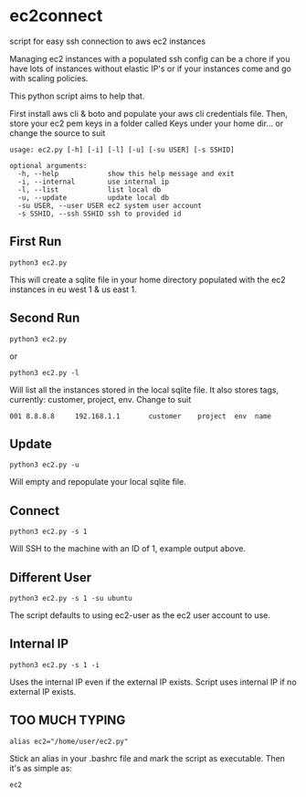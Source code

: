 # ec2connect
script for easy ssh connection to aws ec2 instances

Managing ec2 instances with a populated ssh config can be a chore if you have lots of instances without elastic IP's or if your instances come and go with scaling policies.

This python script aims to help that.

First install aws cli & boto and populate your aws cli credentials file.
Then, store your ec2 pem keys in a folder called Keys under your home dir... or change the source to suit

    usage: ec2.py [-h] [-i] [-l] [-u] [-su USER] [-s SSHID]

    optional arguments:
      -h, --help            show this help message and exit
      -i, --internal        use internal ip
      -l, --list            list local db
      -u, --update          update local db
      -su USER, --user USER ec2 system user account
      -s SSHID, --ssh SSHID ssh to provided id

## First Run
    python3 ec2.py

This will create a sqlite file in your home directory populated with the ec2 instances in eu west 1 & us east 1.

## Second Run
    python3 ec2.py
or

    python3 ec2.py -l

Will list all the instances stored in the local sqlite file. It also stores tags, currently: customer, project, env. Change to suit

    001 8.8.8.8     192.168.1.1       customer    project  env  name

## Update
    python3 ec2.py -u

Will empty and repopulate your local sqlite file.

## Connect
    python3 ec2.py -s 1

Will SSH to the machine with an ID of 1, example output above.

## Different User
    python3 ec2.py -s 1 -su ubuntu

The script defaults to using ec2-user as the ec2 user account to use.

## Internal IP
    python3 ec2.py -s 1 -i

Uses the internal IP even if the external IP exists. Script uses internal IP if no external IP exists.

## TOO MUCH TYPING
    alias ec2="/home/user/ec2.py"

Stick an alias in your .bashrc file and mark the script as executable. Then it's as simple as:

    ec2

